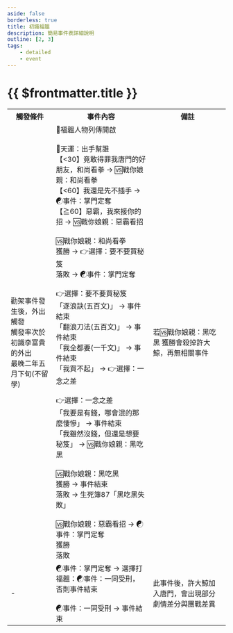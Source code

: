 ```yaml
---
aside: false
borderless: true
title: 初識福韞
description: 簡易事件表詳細說明
outline: [2, 3]
tags:
    - detailed
    - event
---
```


# {{ $frontmatter.title }}

<Table class="timeline-table">
    <tr class="timeline-header">
        <th>觸發條件</th>
        <th>事件內容</th>
        <th>備註</th>
    </tr>
	<tr>
		<td>
			勸架事件發生後，外出觸發<br>
			觸發率次於初識李富貴的外出<br>
			最晚二年五月下旬(不留學)<br>
		</td>
		<td>
			📖福韞人物列傳開啟<br>
			<br>
			<span title="性情、道德、名聲正向補正">🎲天運：出手幫誰 </span> <br>
			<span title="名聲-1、道德-1、處世+1、福韞-1、嵩山派好感-1">【<30】竟敢得罪我唐門的好朋友，和尚看拳 → 🆚戰你娘親：和尚看拳</span> <br>
			【<60】我還是先不插手 → ☯事件：掌門定奪<br>
			<span title="名聲+1、道德+1、性情+1、福韞+1">【≧60】惡霸，我來接你的招 → 🆚戰你娘親：惡霸看招</span> <br>
			<br>
			🆚戰你娘親：和尚看拳 <br>
			獲勝 → 👉選擇：要不要買秘笈 <br>
			落敗 → ☯事件：掌門定奪<br>
			<br>
			👉選擇：要不要買秘笈 <br>
			<span title="銀兩-500">「逐浪訣(五百文)」 → 事件結束</span> <br>
			<span title="銀兩-500">「翻浪刀法(五百文)」 → 事件結束</span> <br>
			<span title="銀兩-1000">「我全都要(一千文)」 → 事件結束</span> <br>
			「我買不起」 → 👉選擇：一念之差<br>
			<br>
			👉選擇：一念之差 <br>
			<span title="心相+30">「我要是有錢，哪會混的那麼悽慘」 → 事件結束</span> <br>
			<span title="道德-2、性情+1">「我雖然沒錢，但還是想要秘笈」 → 🆚戰你娘親：黑吃黑</span> <br>
			<br>
			🆚戰你娘親：黑吃黑 <br>
			<span title="武學+4、獲得秘笈《逐浪訣》、《翻浪刀法》、貢獻+20、唐默鈴+1">獲勝 → 事件結束</span> <br>
			落敗 → 生死簿87「黑吃黑失敗」<br>
			<br>
			🆚戰你娘親：惡霸看招 → ☯事件：掌門定奪<br>
			<span title="武學+2、名聲+1">獲勝 </span> <br>
			落敗 <br>
		</td>
		<td>若🆚戰你娘親：黑吃黑 獲勝會殺掉許大鯨，再無相關事件</td>
	</tr>
	<tr>
		<td>-</td>
		<td>
			<span title="
幫許大鯨失敗：唐中翎-2
幫助福韞：心相+20、唐中翎+2
			">☯事件：掌門定奪 → 選擇打福韞：☯事件：一同受刑，否則事件結束</span> <br>
			<br>
			<span title="向心+5、抗毒+2、抗麻+2、體力-2、心相-100">☯事件：一同受刑 → 事件結束</span> <br>
		</td>
		<td>此事件後，許大鯨加入唐門，會出現部分劇情差分與團戰差異</td>
	</tr>
</table>
